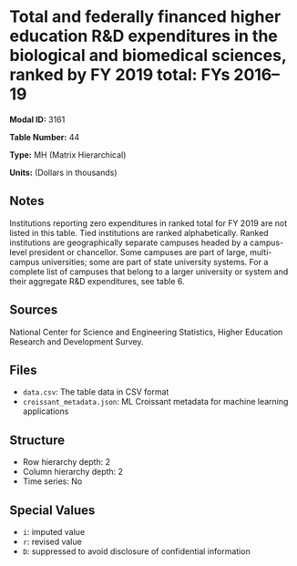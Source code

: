 # Total and federally financed higher education R&D expenditures in the biological and biomedical sciences, ranked by FY 2019 total: FYs 2016&#8211;19

**Modal ID:** 3161

**Table Number:** 44

**Type:** MH (Matrix Hierarchical)

**Units:** (Dollars in thousands)

## Notes

Institutions reporting zero expenditures in ranked total for FY 2019 are not listed in this table. Tied institutions are ranked alphabetically. Ranked institutions are geographically separate campuses headed by a campus-level president or chancellor. Some campuses are part of large, multi-campus universities; some are part of state university systems. For a complete list of campuses that belong to a larger university or system and their aggregate R&D expenditures, see table 6.

## Sources

National Center for Science and Engineering Statistics, Higher Education Research and Development Survey.

## Files

- `data.csv`: The table data in CSV format
- `croissant_metadata.json`: ML Croissant metadata for machine learning applications

## Structure

- Row hierarchy depth: 2
- Column hierarchy depth: 2
- Time series: No

## Special Values

- `i`: imputed value
- `r`: revised value
- `D`: suppressed to avoid disclosure of confidential information
